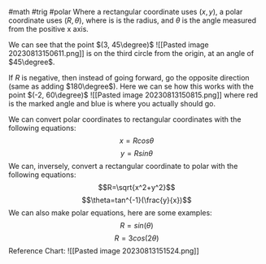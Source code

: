 #math #trig #polar
Where a rectangular coordinate uses $(x, y)$, a polar coordinate uses $(R, \theta)$, where is is the radius, and $\theta$ is the angle measured from the positive x axis.

We can see that the point $(3, 45\degree)$
![[Pasted image 20230813150611.png]]
is on the third circle from the origin, at an angle of $45\degree$.

If $R$ is negative, then instead of going forward, go the opposite direction (same as adding $180\degree$). Here we can se how this works with the point $(-2, 60\degree)$
![[Pasted image 20230813150815.png]]
where red is the marked angle and blue is where you actually should go. 

We can convert polar coordinates to rectangular coordinates with the following equations: $$x=Rcos\theta$$
$$y=Rsin\theta$$
We can, inversely, convert a rectangular coordinate to polar with the following equations: $$R=\sqrt{x^2+y^2}$$
$$\theta=tan^{-1}(\frac{y}{x})$$
We can also make polar equations, here are some examples: $$R=sin(\theta)$$
$$R=3cos(2\theta)$$
Reference Chart:
![[Pasted image 20230813151524.png]]